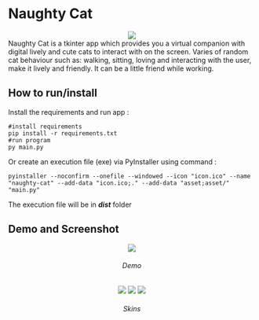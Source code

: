 # Naughty Cat
<p align="center" style="margin-bottom: 0">
   <img src="https://piskel-imgstore-b.appspot.com/img/33b11a82-02a0-11ee-bf3f-db5eb9a6bc3e.gif">
</p>
Naughty Cat is a tkinter app which provides you a virtual companion with digital lively and cute cats to interact with on the screen. Varies of random cat behaviour such as: walking, sitting, loving and interacting with the user, make it lively and friendly. It can be a little friend while working.

## How to run/install
Install the requirements and run app :
```
#install requirements
pip install -r requirements.txt
#run program
py main.py
```
Or create an execution file (exe) via PyInstaller using command :
```
pyinstaller --noconfirm --onefile --windowed --icon "icon.ico" --name "naughty-cat" --add-data "icon.ico;." --add-data "asset;asset/"  "main.py"
```
The execution file will be in ***dist*** folder
## Demo and Screenshot
<p align="center" style="margin-bottom: 0">
   <img src="https://github.com/Stormbooster-sudo/Naughty-Cat/assets/77887797/28331fdf-8946-43dc-96b0-68f83ea27279">
  <h6 align="center">Demo</h6>
</p>
<p align="center" style="margin-bottom: 0">
    <img src="https://piskel-imgstore-b.appspot.com/img/33b11a82-02a0-11ee-bf3f-db5eb9a6bc3e.gif">
    <img src="https://piskel-imgstore-b.appspot.com/img/480fd759-029d-11ee-9864-db5eb9a6bc3e.gif">
    <img src="https://piskel-imgstore-b.appspot.com/img/40033799-0291-11ee-9ab5-db5eb9a6bc3e.gif">
  <h6 align="center">Skins</h6>
</p>
